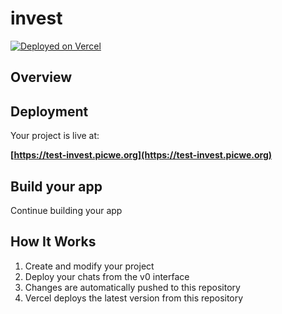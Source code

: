# invest

[![Deployed on Vercel](https://img.shields.io/badge/Deployed%20on-Vercel-black?style=for-the-badge&logo=vercel)](https://vercel.com/shamirsecrets-projects/v0-invest)

## Overview


## Deployment

Your project is live at:

**[https://test-invest.picwe.org](https://test-invest.picwe.org)**

## Build your app

Continue building your app 
## How It Works

1. Create and modify your project
2. Deploy your chats from the v0 interface
3. Changes are automatically pushed to this repository
4. Vercel deploys the latest version from this repository
